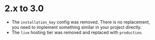 2.x to 3.0
==========

* The `installation_key` config was removed. There is no replacement, you need to implement something similar in your project directly.
* The `live` hosting tier was removed and replaced with `production`.

